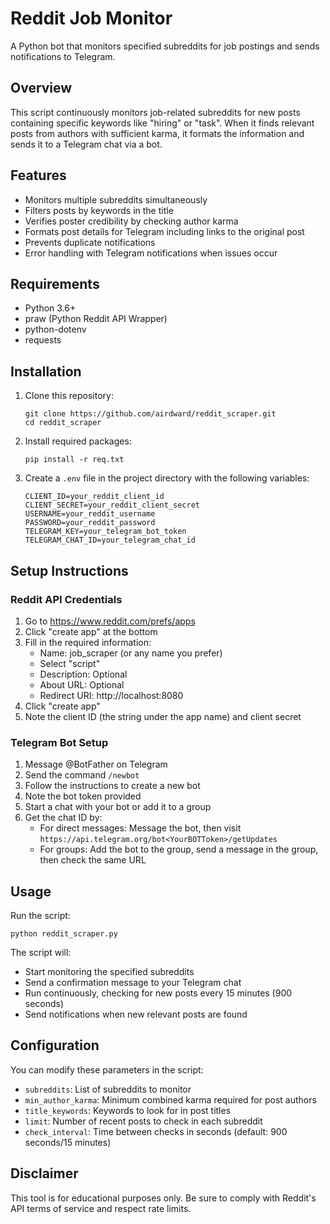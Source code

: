 # Reddit Job Monitor

A Python bot that monitors specified subreddits for job postings and sends notifications to Telegram.

## Overview

This script continuously monitors job-related subreddits for new posts containing specific keywords like "hiring" or "task". When it finds relevant posts from authors with sufficient karma, it formats the information and sends it to a Telegram chat via a bot.

## Features

- Monitors multiple subreddits simultaneously
- Filters posts by keywords in the title
- Verifies poster credibility by checking author karma
- Formats post details for Telegram including links to the original post
- Prevents duplicate notifications
- Error handling with Telegram notifications when issues occur

## Requirements

- Python 3.6+
- praw (Python Reddit API Wrapper)
- python-dotenv
- requests

## Installation

1. Clone this repository:
   ```
   git clone https://github.com/airdward/reddit_scraper.git
   cd reddit_scraper
   ```

2. Install required packages:
   ```
   pip install -r req.txt
   ```

3. Create a `.env` file in the project directory with the following variables:
   ```
   CLIENT_ID=your_reddit_client_id
   CLIENT_SECRET=your_reddit_client_secret
   USERNAME=your_reddit_username
   PASSWORD=your_reddit_password
   TELEGRAM_KEY=your_telegram_bot_token
   TELEGRAM_CHAT_ID=your_telegram_chat_id
   ```

## Setup Instructions

### Reddit API Credentials
1. Go to https://www.reddit.com/prefs/apps
2. Click "create app" at the bottom
3. Fill in the required information:
   - Name: job_scraper (or any name you prefer)
   - Select "script"
   - Description: Optional
   - About URL: Optional
   - Redirect URI: http://localhost:8080
4. Click "create app"
5. Note the client ID (the string under the app name) and client secret

### Telegram Bot Setup
1. Message @BotFather on Telegram
2. Send the command `/newbot`
3. Follow the instructions to create a new bot
4. Note the bot token provided
5. Start a chat with your bot or add it to a group
6. Get the chat ID by:
   - For direct messages: Message the bot, then visit `https://api.telegram.org/bot<YourBOTToken>/getUpdates`
   - For groups: Add the bot to the group, send a message in the group, then check the same URL

## Usage

Run the script:
```
python reddit_scraper.py
```

The script will:
- Start monitoring the specified subreddits
- Send a confirmation message to your Telegram chat
- Run continuously, checking for new posts every 15 minutes (900 seconds)
- Send notifications when new relevant posts are found

## Configuration

You can modify these parameters in the script:
- `subreddits`: List of subreddits to monitor
- `min_author_karma`: Minimum combined karma required for post authors
- `title_keywords`: Keywords to look for in post titles
- `limit`: Number of recent posts to check in each subreddit
- `check_interval`: Time between checks in seconds (default: 900 seconds/15 minutes)


## Disclaimer

This tool is for educational purposes only. Be sure to comply with Reddit's API terms of service and respect rate limits.